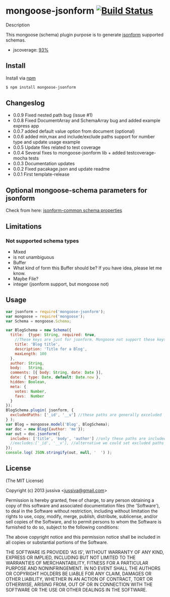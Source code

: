 mongoose-jsonform [![Build Status](https://travis-ci.org/jupe/mongoose-jsonform.png?branch=master)](https://travis-ci.org/jupe/mongoose-jsonform)
=======

Description

This mongoose (schema) plugin purpose is to generate [jsonform](https://github.com/joshfire/jsonform) supported schemas. 

* jscoverage: [93%](http://htmlpreview.github.io/?https://github.com/jupe/mongoose-jsonform/blob/master/test/coverage.html)


## Install
Install via [npm](https://npmjs.org/package/mongoose-jsonform)
```bash
$ npm install mongoose-jsonform
```

## Changeslog
* 0.0.9 Fixed nested path bug (issue #1)
* 0.0.8 Fixed DocumentArray and SchemaArray bug and added example express app
* 0.0.7 added default value option from document (optional)
* 0.0.6 added min,max and include/exclude paths support for number type and update usage example
* 0.0.5 Update files related to test coverage
* 0.0.4 Several fixes to mongoose-jsonform lib + added testcoverage-mocha tests
* 0.0.3 Documentation updates
* 0.0.2 Fixed pacakage.json and update readme
* 0.0.1 First template-release

## Optional mongoose-schema parameters for jsonform
Check from here: [jsonform-common schema properties](https://github.com/joshfire/jsonform/wiki#wiki-default-common)

## Limitations

### Not supported schema types

* Mixed
 * is not unambiguous
* Buffer
 * What kind of form this Buffer should be? If you have idea, please let me know.
  * Maybe File?
* integer  (jsonform support, but mongoose not)

## Usage

```js
var jsonform = require('mongoose-jsonform');
var mongoose = require('mongoose');
var Schema = mongoose.Schema;

var BlogSchema = new Schema({
  title:  {type: String, required: true,
    //These keys are just for jsonform. Mongoose not support these keys. 
    title: 'Blog title',
    description: 'Title for a Blog',
    maxLength: 100
  },
  author: String,
  body:   String,
  comments: [{ body: String, date: Date }],
  date: { type: Date, default: Date.now },
  hidden: Boolean,
  meta: {
    votes: Number,
    favs:  Number
  }
});
BlogSchema.plugin( jsonform, {
  excludedPaths: ['_id', '__v'] //these paths are generally exceluded
} );
var Blog = mongoose.model('Blog', BlogSchema);
var doc = new Blog({author: 'me'});
var out = doc.jsonform({
  includes: ['title', 'body', 'author'] //only these paths are included in json schema
  //excludes:['_id', '__v'], //alternative we could set excluded paths
});
console.log( JSON.stringify(out, null, '  ') );
```

## License 

(The MIT License)

Copyright (c) 2013 jussiva &lt;jussiva@gmail.com&gt;

Permission is hereby granted, free of charge, to any person obtaining
a copy of this software and associated documentation files (the
'Software'), to deal in the Software without restriction, including
without limitation the rights to use, copy, modify, merge, publish,
distribute, sublicense, and/or sell copies of the Software, and to
permit persons to whom the Software is furnished to do so, subject to
the following conditions:

The above copyright notice and this permission notice shall be
included in all copies or substantial portions of the Software.

THE SOFTWARE IS PROVIDED 'AS IS', WITHOUT WARRANTY OF ANY KIND,
EXPRESS OR IMPLIED, INCLUDING BUT NOT LIMITED TO THE WARRANTIES OF
MERCHANTABILITY, FITNESS FOR A PARTICULAR PURPOSE AND NONINFRINGEMENT.
IN NO EVENT SHALL THE AUTHORS OR COPYRIGHT HOLDERS BE LIABLE FOR ANY
CLAIM, DAMAGES OR OTHER LIABILITY, WHETHER IN AN ACTION OF CONTRACT,
TORT OR OTHERWISE, ARISING FROM, OUT OF OR IN CONNECTION WITH THE
SOFTWARE OR THE USE OR OTHER DEALINGS IN THE SOFTWARE.

